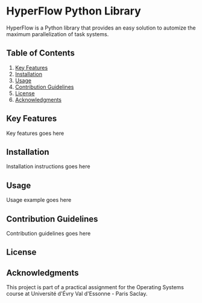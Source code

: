 # HyperFlow Python Library

HyperFlow is a Python library that provides an easy solution to automize the maximum parallelization of task systems.  

## Table of Contents

1. [Key Features](#key-features)
2. [Installation](#installation)
3. [Usage](#usage)
4. [Contribution Guidelines](#contribution-guidelines)
5. [License](#license)
6. [Acknowledgments](#acknowledgments)

## Key Features 

Key features goes here

## Installation

Installation instructions goes here

## Usage

Usage example goes here

## Contribution Guidelines 

Contribution guidelines goes here

## License

## Acknowledgments

This project is part of a practical assignment for the Operating Systems course at Université d'Évry Val d'Essonne - Paris Saclay.